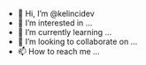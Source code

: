 - 👋 Hi, I’m @kelincidev
- 👀 I’m interested in ...
- 🌱 I’m currently learning ...
- 💞️ I’m looking to collaborate on ...
- 📫 How to reach me ...

<!---
kelincidev/kelincidev is a ✨ special ✨ repository because its `README.md` (this file) appears on your GitHub profile.
You can click the Preview link to take a look at your changes.
--->
